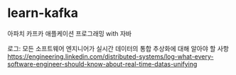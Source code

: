# learn-kafka
아파치 카프카 애플케이션 프로그래밍 with 자바


로그: 모든 소프트웨어 엔지니어가 실시간 데이터의 통합 추상화에 대해 알아야 할 사항
https://engineering.linkedin.com/distributed-systems/log-what-every-software-engineer-should-know-about-real-time-datas-unifying
